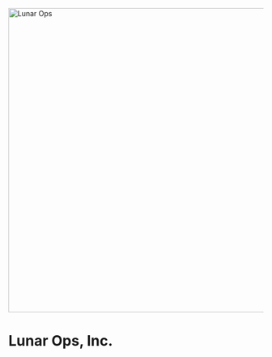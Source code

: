 <p align="left">
  <img src="https://user-images.githubusercontent.com/93077/73411035-fab53880-42d1-11ea-9542-e9b2af89f086.png" alt="Lunar Ops" width="600px">
</p>

# Lunar Ops, Inc.
